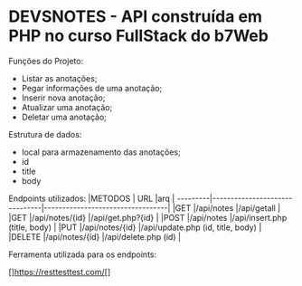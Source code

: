 <h1>DEVSNOTES - API construída em PHP no curso FullStack do b7Web</h1>

Funções do Projeto:
- Listar as anotações;
- Pegar informações de uma anotação;
- Inserir nova anotação;
- Atualizar uma anotação;
- Deletar uma anotação;

Estrutura de dados:
- local para armazenamento das anotações;
- id
- title
- body

Endpoints utilizados:
|METODOS | URL                          |arq                              |
---------|-------------------------------|----------------------------------|
|GET     |/api/notes                     |/api/getall                       |
|GET     |/api/notes/{id}                |/api/get.php?{id}                 |
|POST    |/api/notes                     |/api/insert.php (title, body)     |
|PUT     |/api/notes/{id}                |/api/update.php (id, title, body) |
|DELETE  |/api/notes/{id}                |/api/delete.php (id)              |

Ferramenta utilizada para os endpoints:

[]https://resttesttest.com/[]